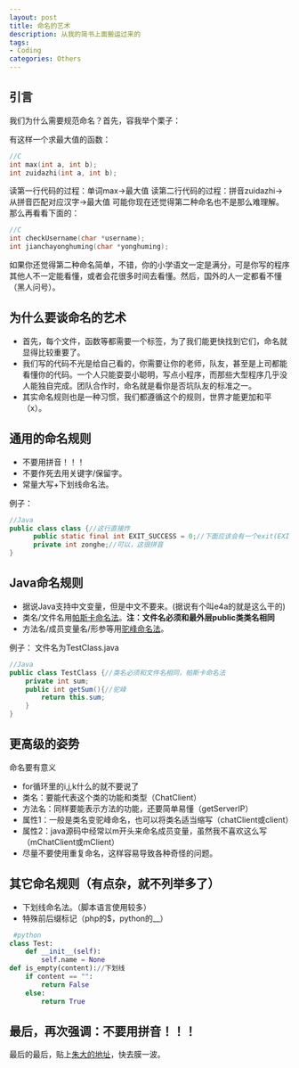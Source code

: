```yaml
---
layout: post
title: 命名的艺术
description: 从我的简书上面搬运过来的
tags:
- Coding
categories: Others
---
```


## 引言
我们为什么需要规范命名？首先，容我举个栗子：

有这样一个求最大值的函数：

```c
//C
int max(int a, int b);
int zuidazhi(int a, int b);
```

读第一行代码的过程：单词max->最大值
读第二行代码的过程：拼音zuidazhi->从拼音匹配对应汉字->最大值
可能你现在还觉得第二种命名也不是那么难理解。那么再看看下面的：

```c
//C
int checkUsername(char *username);
int jianchayonghuming(char *yonghuming);
```

如果你还觉得第二种命名简单，不错，你的小学语文一定是满分，可是你写的程序其他人不一定能看懂，或者会花很多时间去看懂。然后，国外的人一定都看不懂（黑人问号）。

## 为什么要谈命名的艺术
- 首先，每个文件，函数等都需要一个标签，为了我们能更快找到它们，命名就显得比较重要了。
- 我们写的代码不光是给自己看的，你需要让你的老师，队友，甚至是上司都能看懂你的代码。一个人只能耍耍小聪明，写点小程序，而那些大型程序几乎没人能独自完成。团队合作时，命名就是看你是否坑队友的标准之一。
- 其实命名规则也是一种习惯，我们都遵循这个的规则，世界才能更加和平（x）。

## 通用的命名规则
- 不要用拼音！！！
- 不要作死去用关键字/保留字。
- 常量大写+下划线命名法。

例子：

```java
//Java
public class class {//这行直接炸
      public static final int EXIT_SUCCESS = 0;//下面应该会有一个exit(EXIT_SUCCESS);吧，手动滑稽
      private int zonghe;//可以，这很拼音
}
```

## Java命名规则
- 据说Java支持中文变量，但是中文不要来。(据说有个叫e4a的就是这么干的)
- 类名/文件名用[帕斯卡命名法](http://baike.baidu.com/view/1276459.htm)。<b>注：文件名必须和最外层public类类名相同</b>
- 方法名/成员变量名/形参等用[驼峰命名法](http://baike.baidu.com/view/1165629.htm)。

例子：
文件名为TestClass.java

```java
//Java
public class TestClass {//类名必须和文件名相同，帕斯卡命名法
    private int sum;
    public int getSum(){//驼峰
        return this.sum;
    }
}
```

## 更高级的姿势
命名要有意义
- for循环里的i,j,k什么的就不要说了
- 类名：要能代表这个类的功能和类型（ChatClient）
- 方法名：同样要能表示方法的功能，还要简单易懂（getServerIP）
- 属性1：一般是类名变驼峰命名，也可以将类名适当缩写（chatClient或client）
- 属性2：java源码中经常以m开头来命名成员变量，虽然我不喜欢这么写（mChatClient或mClient）
- 尽量不要使用重复命名，这样容易导致各种奇怪的问题。


## 其它命名规则（有点杂，就不列举多了）
- 下划线命名法。（脚本语言使用较多）
- 特殊前后缀标记（php的$，python的__）

```python
 #python
class Test:
    def __init__(self):
        self.name = None
def is_empty(content)://下划线
    if content == "":
        return False
    else:
        return True
```

## 最后，再次强调：不要用拼音！！！
最后的最后，贴上[朱大的地址](http://www.jianshu.com/users/d73c34b951ef)，快去膜一波。
